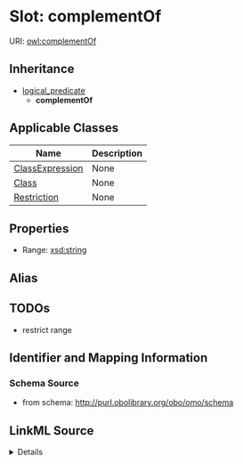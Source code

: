 # Slot: complementOf

URI: [owl:complementOf](http://www.w3.org/2002/07/owl#complementOf)




## Inheritance

* [logical_predicate](logical_predicate.md)
    * **complementOf**





## Applicable Classes

| Name | Description |
| --- | --- |
[ClassExpression](ClassExpression.md) | None
[Class](Class.md) | None
[Restriction](Restriction.md) | None






## Properties

* Range: [xsd:string](http://www.w3.org/2001/XMLSchema#string)






## Alias




## TODOs

* restrict range

## Identifier and Mapping Information







### Schema Source


* from schema: http://purl.obolibrary.org/obo/omo/schema




## LinkML Source

<details>
```yaml
name: complementOf
todos:
- restrict range
from_schema: http://purl.obolibrary.org/obo/omo/schema
rank: 1000
is_a: logical_predicate
slot_uri: owl:complementOf
alias: complementOf
domain_of:
- ClassExpression
range: string

```
</details>